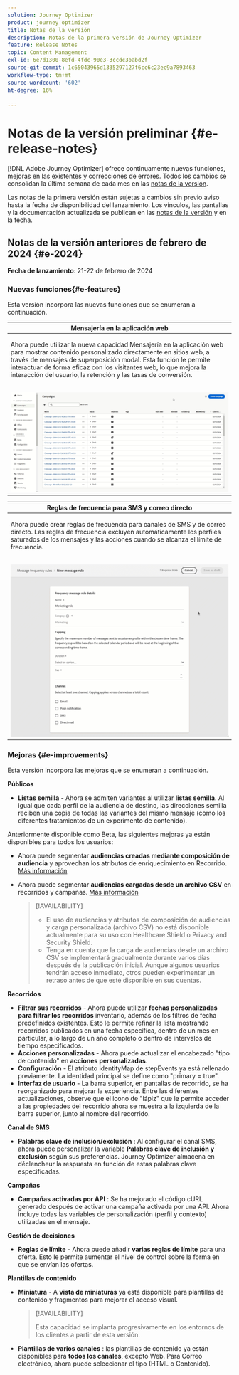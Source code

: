 ```yaml
---
solution: Journey Optimizer
product: journey optimizer
title: Notas de la versión
description: Notas de la primera versión de Journey Optimizer
feature: Release Notes
topic: Content Management
exl-id: 6e7d1300-8efd-4fdc-90e3-3ccdc3babd2f
source-git-commit: 1c65043965d1335297127f6cc6c23ec9a7893463
workflow-type: tm+mt
source-wordcount: '602'
ht-degree: 16%

---
```


# Notas de la versión preliminar {#e-release-notes}

[!DNL Adobe Journey Optimizer] ofrece continuamente nuevas funciones, mejoras en las existentes y correcciones de errores. Todos los cambios se consolidan la última semana de cada mes en las [notas de la versión](release-notes.md).

Las notas de la primera versión están sujetas a cambios sin previo aviso hasta la fecha de disponibilidad del lanzamiento. Los vínculos, las pantallas y la documentación actualizada se publican en las [notas de la versión](release-notes.md) y en la fecha.

## Notas de la versión anteriores de febrero de 2024 {#e-2024}

**Fecha de lanzamiento**: 21-22 de febrero de 2024

### Nuevas funciones{#e-features}

Esta versión incorpora las nuevas funciones que se enumeran a continuación.


<table>
<thead>
<tr>
<th><strong>Mensajería en la aplicación web</strong><br/></th>
</tr>
</thead>
<tbody>
<tr>
<td>
<p>Ahora puede utilizar la nueva capacidad Mensajería en la aplicación web para mostrar contenido personalizado directamente en sitios web, a través de mensajes de superposición modal. Esta función le permite interactuar de forma eficaz con los visitantes web, lo que mejora la interacción del usuario, la retención y las tasas de conversión.<br/><br/></p>
<img src="assets/do-not-localize/web_inapp.gif">
</tr>
</tbody>
</table>


<table>
<thead>
<tr>
<th><strong>Reglas de frecuencia para SMS y correo directo</strong><br/></th>
</tr>
</thead>
<tbody>
<tr>
<td>
<p>Ahora puede crear reglas de frecuencia para canales de SMS y de correo directo. Las reglas de frecuencia excluyen automáticamente los perfiles saturados de los mensajes y las acciones cuando se alcanza el límite de frecuencia. <br/><br/></p>
<img src="assets/do-not-localize/sms-dm-rules.gif">
</tr>
</tbody>
</table>

### Mejoras {#e-improvements}

Esta versión incorpora las mejoras que se enumeran a continuación.

**Públicos**

* **Listas semilla** - Ahora se admiten variantes al utilizar **listas semilla**. Al igual que cada perfil de la audiencia de destino, las direcciones semilla reciben una copia de todas las variantes del mismo mensaje (como los diferentes tratamientos de un experimento de contenido).

Anteriormente disponible como Beta, las siguientes mejoras ya están disponibles para todos los usuarios:

* Ahora puede segmentar **audiencias creadas mediante composición de audiencia** y aprovechan los atributos de enriquecimiento en Recorrido. [Más información](../building-journeys/read-audience.md)

* Ahora puede segmentar **audiencias cargadas desde un archivo CSV** en recorridos y campañas. [Más información](../audience/about-audiences.md#segments-in-journey-optimizer)

  >[!AVAILABILITY]
  >
  >* El uso de audiencias y atributos de composición de audiencias y carga personalizada (archivo CSV) no está disponible actualmente para su uso con Healthcare Shield o Privacy and Security Shield.
  >* Tenga en cuenta que la carga de audiencias desde un archivo CSV se implementará gradualmente durante varios días después de la publicación inicial. Aunque algunos usuarios tendrán acceso inmediato, otros pueden experimentar un retraso antes de que esté disponible en sus cuentas.

**Recorridos**

* **Filtrar sus recorridos** - Ahora puede utilizar **fechas personalizadas para filtrar los recorridos** inventario, además de los filtros de fecha predefinidos existentes. Esto le permite refinar la lista mostrando recorridos publicados en una fecha específica, dentro de un mes en particular, a lo largo de un año completo o dentro de intervalos de tiempo especificados.
* **Acciones personalizadas** - Ahora puede actualizar el encabezado &quot;tipo de contenido&quot; en **acciones personalizadas**.
* **Configuración** - El atributo identityMap de stepEvents ya está rellenado previamente. La identidad principal se define como &quot;primary = true&quot;.
* **Interfaz de usuario** - La barra superior, en pantallas de recorrido, se ha reorganizado para mejorar la experiencia. Entre las diferentes actualizaciones, observe que el icono de &quot;lápiz&quot; que le permite acceder a las propiedades del recorrido ahora se muestra a la izquierda de la barra superior, junto al nombre del recorrido.

**Canal de SMS**

* **Palabras clave de inclusión/exclusión** : Al configurar el canal SMS, ahora puede personalizar la variable **Palabras clave de inclusión y exclusión** según sus preferencias. Journey Optimizer almacena en déclencheur la respuesta en función de estas palabras clave especificadas.

**Campañas**

* **Campañas activadas por API** : Se ha mejorado el código cURL generado después de activar una campaña activada por una API. Ahora incluye todas las variables de personalización (perfil y contexto) utilizadas en el mensaje.

**Gestión de decisiones**

* **Reglas de límite** - Ahora puede añadir **varias reglas de límite** para una oferta. Esto le permite aumentar el nivel de control sobre la forma en que se envían las ofertas.

**Plantillas de contenido**

* **Miniatura** - A **vista de miniaturas** ya está disponible para plantillas de contenido y fragmentos para mejorar el acceso visual.

  >[!AVAILABILITY]
  >
  >Esta capacidad se implanta progresivamente en los entornos de los clientes a partir de esta versión.

* **Plantillas de varios canales** : las plantillas de contenido ya están disponibles para **todos los canales**, excepto Web. Para Correo electrónico, ahora puede seleccionar el tipo (HTML o Contenido).
